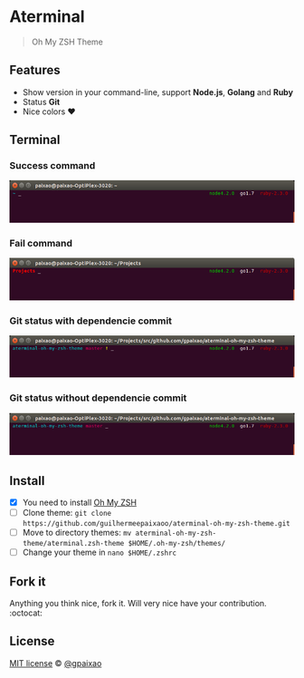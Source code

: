 # Aterminal 
> Oh My ZSH Theme

## Features
* Show version in your command-line, support __Node.js__, __Golang__ and __Ruby__
* Status __Git__
* Nice colors :heart:

## Terminal

### Success command
![Success command](images/demo1.png)


### Fail command
![Fail command](images/demo4.png)

### Git status with dependencie commit
![Git status with dependencie commit](images/demo2.png)

### Git status without dependencie commit
![Git status without dependencie commit](images/demo3.png)

## Install
- [x] You need to install [Oh My ZSH](https://github.com/robbyrussell/oh-my-zsh)
- [ ] Clone theme: `git clone https://github.com/guilhermeepaixaoo/aterminal-oh-my-zsh-theme.git`
- [ ] Move to directory themes: `mv aterminal-oh-my-zsh-theme/aterminal.zsh-theme $HOME/.oh-my-zsh/themes/`
- [ ] Change your theme in `nano $HOME/.zshrc`

## Fork it
Anything you think nice, fork it. Will very nice have your contribution. :octocat:

## License
[MIT license](LICENSE) © [@gpaixao](http://github.com/gpaixao)

